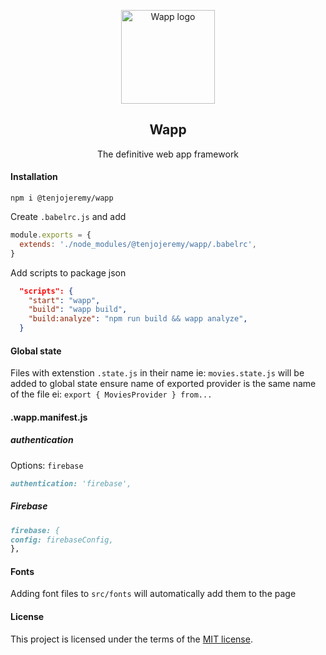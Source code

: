 <p align="center">
  <a href="https://tenjo-web-toolkit.web.app/" rel="noopener" target="_blank"><img width="150" src="https://firebasestorage.googleapis.com/v0/b/wapp-framework.appspot.com/o/logo.png?alt=media&token=76c553fa-2bbc-4e29-9a42-0b32f256bcfd" alt="Wapp logo"></a></p>
</p>

<h2 align="center">Wapp</h2>

<div align="center">

The definitive web app framework

</div>

#### Installation

```
npm i @tenjojeremy/wapp
```

Create `.babelrc.js` and add

```js
module.exports = {
  extends: './node_modules/@tenjojeremy/wapp/.babelrc',
}
```

Add scripts to package json

```json
  "scripts": {
    "start": "wapp",
    "build": "wapp build",
    "build:analyze": "npm run build && wapp analyze",
  }
```

#### Global state

Files with extenstion `.state.js` in their name ie: `movies.state.js` will be added to global state
ensure name of exported provider is the same name of the file ei: `export { MoviesProvider } from...`

#### .wapp.manifest.js

##### authentication

Options: `firebase`

```md
authentication: 'firebase',
```

##### Firebase

```md
firebase: {
config: firebaseConfig,
},
```

#### Fonts

Adding font files to `src/fonts` will automatically add them to the page

#### License

This project is licensed under the terms of the
[MIT license](/LICENSE).
